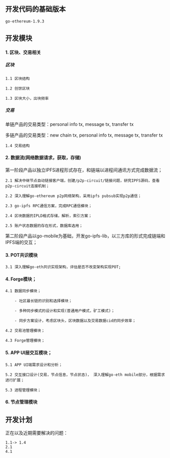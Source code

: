 ## 开发代码的基础版本
```
go-ethereum-1.9.3
```

## 开发模块
#### 1. 区块、交易相关
##### 区块
	1.1 区块结构
	
	1.2 创世区块
	
	1.3 区块大小，出块频率

##### 交易
单链产品的交易类型：personal info tx, message tx, transfer tx

多链产品的交易类型：new chain tx, personal info tx, message tx, transfer tx

	1.4 交易结构
	
#### 2. 数据流(网络数据请求，获取，存储)

第一阶段产品以独立IPFS进程形式存在，和链端以进程间通讯方式完成数据流；
	
	2.1 解决中继节点自动链接客户端，创建/p2p-circuit/链接问题，研究IPFS源码，查看p2p-circuit连接机制；

    2.2 深入理解go-ethereum p2p网络架构，采用ipfs pubsub实现p2p通信；

    2.3 go-ipfs RPC通信方案，完成RPC通信模块；

	2.4 区块数据的IPLD格式存储，解析，索引方案；

	2.5 账户状态数据的存在形式，数据库选用；
	
第二阶段产品以go-mobile为基础，开发go-ipfs-lib，以三方库的形式完成链端和IPFS端的交互；

#### 3. POT共识模块
    
    3.1 深入理解go-eth共识实现架构，评估是否不改变架构实现POT;

#### 4. Forge模块；
	
	4.1 数据同步模块；
	
		- 社区最长链的识别和选择模块；
		
		- 多种同步模式的设计和实现(普通用户模式，矿工模式)；
		
		- 同步方案设计，考虑区块头，区块数据以及交易数据cid的同步效率；
	
	4.2 交易池管理模块；
	
	4.3 Forge管理模块；

#### 5. APP UI层交互模块；

	5.1 APP UI端需求设计和分析；
	
	5.2 交互接口设计(交易，节点信息，节点状态)， 深入理解go-eth mobile部分，根据需求进行扩展；

	5.3 进程管理模块；
	
#### 6. 节点管理模块

## 开发计划
正在以及近期需要解决的问题：
```
1.1-> 1.4
2.1
4.1
```